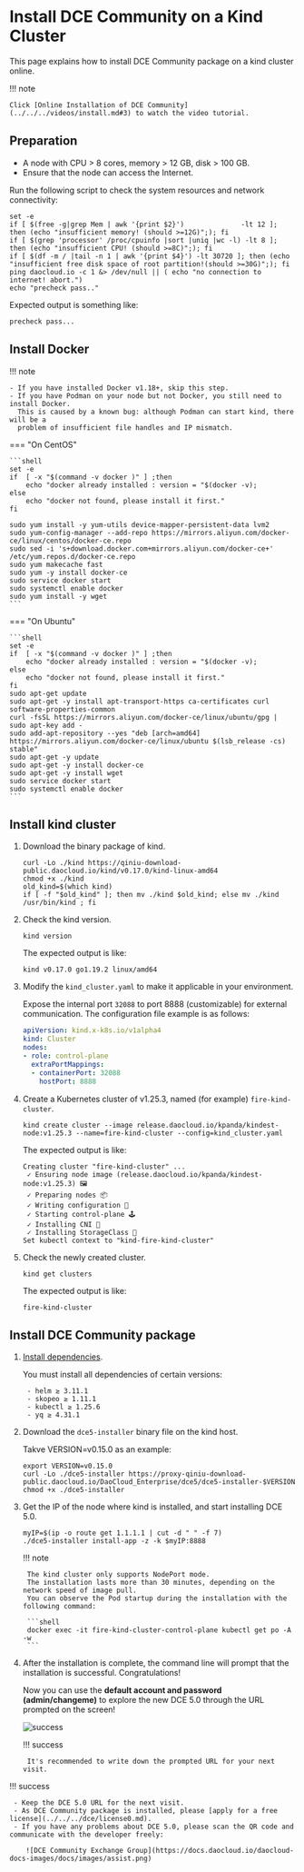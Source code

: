 # Install DCE Community on a Kind Cluster

This page explains how to install DCE Community package on a kind cluster online.

!!! note

    Click [Online Installation of DCE Community](../../../videos/install.md#3) to watch the video tutorial.

## Preparation

- A node with CPU > 8 cores, memory > 12 GB, disk > 100 GB.
- Ensure that the node can access the Internet.

Run the following script to check the system resources and network connectivity:

```shell
set -e
if [ $(free -g|grep Mem | awk '{print $2}')              -lt 12 ]; then (echo "insufficient memory! (should >=12G)";); fi
if [ $(grep 'processor' /proc/cpuinfo |sort |uniq |wc -l) -lt 8 ]; then (echo "insufficient CPU! (should >=8C)";); fi
if [ $(df -m / |tail -n 1 | awk '{print $4}') -lt 30720 ]; then (echo "insufficient free disk space of root partition!(should >=30G)";); fi
ping daocloud.io -c 1 &> /dev/null || ( echo "no connection to internet! abort.")
echo "precheck pass.."
```

Expected output is something like:

```none
precheck pass...
```

## Install Docker

!!! note

    - If you have installed Docker v1.18+, skip this step.
    - If you have Podman on your node but not Docker, you still need to install Docker.
      This is caused by a known bug: although Podman can start kind, there will be a
      problem of insufficient file handles and IP mismatch.

=== "On CentOS"

    ```shell
    set -e
    if  [ -x "$(command -v docker )" ] ;then
        echo "docker already installed : version = "$(docker -v);
    else
        echo "docker not found, please install it first."
    fi
    
    sudo yum install -y yum-utils device-mapper-persistent-data lvm2
    sudo yum-config-manager --add-repo https://mirrors.aliyun.com/docker-ce/linux/centos/docker-ce.repo
    sudo sed -i 's+download.docker.com+mirrors.aliyun.com/docker-ce+' /etc/yum.repos.d/docker-ce.repo
    sudo yum makecache fast
    sudo yum -y install docker-ce
    sudo service docker start
    sudo systemctl enable docker
    sudo yum install -y wget
    ```

=== "On Ubuntu"

    ```shell
    set -e
    if  [ -x "$(command -v docker )" ] ;then
        echo "docker already installed : version = "$(docker -v);
    else
        echo "docker not found, please install it first."
    fi
    sudo apt-get update
    sudo apt-get -y install apt-transport-https ca-certificates curl software-properties-common
    curl -fsSL https://mirrors.aliyun.com/docker-ce/linux/ubuntu/gpg | sudo apt-key add -
    sudo add-apt-repository --yes "deb [arch=amd64] https://mirrors.aliyun.com/docker-ce/linux/ubuntu $(lsb_release -cs) stable"
    sudo apt-get -y update
    sudo apt-get -y install docker-ce
    sudo apt-get -y install wget
    sudo service docker start
    sudo systemctl enable docker
    ```

## Install kind cluster

1. Download the binary package of kind.

    ```shell
    curl -Lo ./kind https://qiniu-download-public.daocloud.io/kind/v0.17.0/kind-linux-amd64
    chmod +x ./kind
    old_kind=$(which kind)
    if [ -f "$old_kind" ]; then mv ./kind $old_kind; else mv ./kind /usr/bin/kind ; fi
    ```

1. Check the kind version.

    ```shell
    kind version
    ```

    The expected output is like:

    ```console
    kind v0.17.0 go1.19.2 linux/amd64
    ```

2. Modify the `kind_cluster.yaml` to make it applicable in your environment.

    Expose the internal port `32088` to port 8888 (customizable) for external communication.
    The configuration file example is as follows:

    ```yaml title="kind_cluster.yaml"
    apiVersion: kind.x-k8s.io/v1alpha4
    kind: Cluster
    nodes:
    - role: control-plane
      extraPortMappings:
      - containerPort: 32088
        hostPort: 8888
    ```

3. Create a Kubernetes cluster of v1.25.3, named (for example) `fire-kind-cluster`.

    ```shell
    kind create cluster --image release.daocloud.io/kpanda/kindest-node:v1.25.3 --name=fire-kind-cluster --config=kind_cluster.yaml 
    ```

    The expected output is like:

    ```console
    Creating cluster "fire-kind-cluster" ...
     ✓ Ensuring node image (release.daocloud.io/kpanda/kindest-node:v1.25.3) 🖼 
     ✓ Preparing nodes 📦  
     ✓ Writing configuration 📜 
     ✓ Starting control-plane 🕹️ 
     ✓ Installing CNI 🔌 
     ✓ Installing StorageClass 💾 
    Set kubectl context to "kind-fire-kind-cluster"
    ```

4. Check the newly created cluster.

    ```shell
    kind get clusters
    ```

    The expected output is like:

    ```console
    fire-kind-cluster
    ```

## Install DCE Community package

1. [Install dependencies](../../install-tools.md).

    You must install all dependencies of certain versions:

        - helm ≥ 3.11.1
        - skopeo ≥ 1.11.1
        - kubectl ≥ 1.25.6
        - yq ≥ 4.31.1

2. Download the `dce5-installer` binary file on the kind host.

    Takve VERSION=v0.15.0 as an example:

    ```shell
    export VERSION=v0.15.0
    curl -Lo ./dce5-installer https://proxy-qiniu-download-public.daocloud.io/DaoCloud_Enterprise/dce5/dce5-installer-$VERSION
    chmod +x ./dce5-installer
    ```

3. Get the IP of the node where kind is installed, and start installing DCE 5.0.

    ```shell
    myIP=$(ip -o route get 1.1.1.1 | cut -d " " -f 7)
    ./dce5-installer install-app -z -k $myIP:8888
    ```

    !!! note

        The kind cluster only supports NodePort mode.
        The installation lasts more than 30 minutes, depending on the network speed of image pull.
        You can observe the Pod startup during the installation with the following command:

        ```shell
        docker exec -it fire-kind-cluster-control-plane kubectl get po -A -w
        ```

4. After the installation is complete, the command line will prompt that the installation is successful. Congratulations!

    Now you can use the **default account and password (admin/changeme)** to explore the new DCE 5.0 through the URL prompted on the screen!

    ![success](https://docs.daocloud.io/daocloud-docs-images/docs/install/images/success.png)

    !!! success

        It's recommended to write down the prompted URL for your next visit.

!!! success

     - Keep the DCE 5.0 URL for the next visit.
     - As DCE Community package is installed, please [apply for a free license](../../../dce/license0.md).
     - If you have any problems about DCE 5.0, please scan the QR code and communicate with the developer freely:
    
        ![DCE Community Exchange Group](https://docs.daocloud.io/daocloud-docs-images/docs/images/assist.png)
